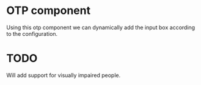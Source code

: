 # OTP component

Using this otp component we can dynamically add the input box according to the configuration.

# TODO

Will add support for visually impaired people.


